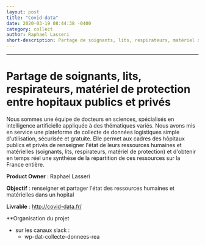 ```yaml
---
layout: post
title: "Covid-data"
date: 2020-03-19 08:44:38 -0400
category: collect
author: Raphael Lasseri
short-description: Partage de soignants, lits, respirateurs, matériel de protection entre hopitaux publics et privés
---
```


-----

# Partage de soignants, lits, respirateurs, matériel de protection entre hopitaux publics et privés

Nous sommes une équipe de docteurs en sciences, spécialisés en intelligence artificielle appliquée à des thématiques variés. Nous avons mis en service une plateforme de collecte de données logistiques simple d'utilisation, sécurisée et gratuite. Elle permet aux cadres des hôpitaux publics et privés de renseigner l'état de leurs ressources humaines et matérielles (soignants, lits, respirateurs, matériel de protection) et d'obtenir en temps réel une synthèse de la répartition de ces ressources sur la France entière.

**Product Owner** : Raphael Lasseri

**Objectif** : renseigner et partager l'état des ressources humaines et matérielles dans un hopital

**Livrable** : http://covid-data.fr/

**Organisation du projet 
- sur les canaux slack : 
  - wp-dat-collecte-donnees-rea



